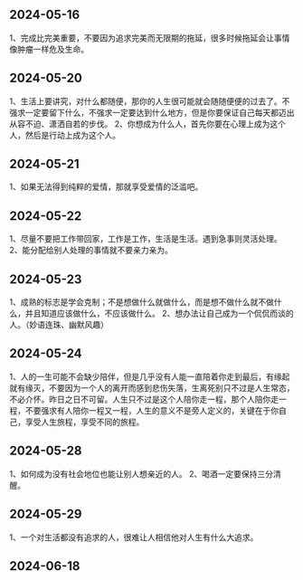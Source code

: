## 2024-05-16
1、完成比完美重要，不要因为追求完美而无限期的拖延，很多时候拖延会让事情像肿瘤一样危及生命。


## 2024-05-20
1、生活上要讲究，对什么都随便，那你的人生很可能就会随随便便的过去了。不强求一定要留下什么，不强求一定要达到什么地方，但是你要保证自己每天都迈出从容不迫、潇洒自若的步伐。
2、你想成为什么人，首先你要在心理上成为这个人，然后是行动上成为这个人。

## 2024-05-21
1、如果无法得到纯粹的爱情，那就享受爱情的泛滥吧。

## 2024-05-22
1、尽量不要把工作带回家，工作是工作，生活是生活。遇到急事则灵活处理。
2、能分配给别人处理的事情就不要亲力亲为。

## 2024-05-23
1、成熟的标志是学会克制；不是想做什么就做什么，而是想不做什么就不做什么，并且知道应该做什么，不应该做什么。
2、想办法让自己成为一个侃侃而谈的人。（妙语连珠、幽默风趣）

## 2024-05-24
1、人的一生可能不会缺少陪伴，但是几乎没有人能一直陪着你走到最后，有缘起就有缘灭，不要因为一个人的离开而感到悲伤失落，生离死别只不过是人生常态，不必介怀。昨日之日不可留。人生只不过是这个人陪你走一程，那个人陪你走一程，不要强求有人陪你一程又一程，人生的意义不是旁人定义的，关键在于你自己，享受人生旅程，享受不同的旅程。

## 2024-05-28
1、如何成为没有社会地位也能让别人想亲近的人。
2、喝酒一定要保持三分清醒。

## 2024-05-29
1、一个对生活都没有追求的人，很难让人相信他对人生有什么大追求。

## 2024-06-18
